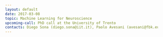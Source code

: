 ```yaml
---
layout: default
date: 2017-03-08
topic: Machine Learning for Neuroscience
upcoming-call: PhD call at the University of Trento
contacts: Diego Sona (diego.sona@iit.it), Paolo Avesani (avesani@fbk.eu)
---
```

